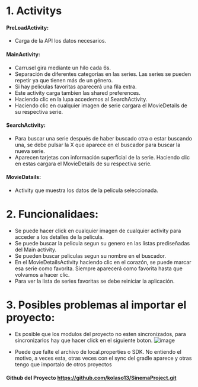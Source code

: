 # 1. **Activitys**

#### PreLoadActivity:
 - Carga de la API los datos necesarios.

#### MainActivity:
- Carrusel gira mediante un hilo cada 6s.
- Separación de diferentes categorías en las series. Las series se pueden repetir ya que tienen más de un género.
- Si hay películas favoritas aparecerá una fila extra.
- Este activity carga tambien las shared preferences.
- Haciendo clic en la lupa accedemos al SearchActivity.
- Haciendo clic en cualquier imagen de serie cargara el MovieDetails de su respectiva serie.

#### SearchActivity:
- Para buscar una serie después de haber buscado otra o estar buscando una, se debe pulsar la X que aparece en el buscador para buscar la nueva serie.
- Aparecen tarjetas con información superficial de la serie. Haciendo clic en estas cargara el MovieDetails de su respectiva serie.

#### MovieDatails:
- Activity que muestra los datos de la pelicula seleccionada.


# 2. **Funcionalidaes:**
- Se puede hacer click en cualquier imagen de cualquier activity para acceder a los detalles de la pelicula.
- Se puede buscar la pelicula segun su genero en las listas prediseñadas del Main activity.
- Se pueden buscar peliculas segun su nombre en el buscador.
- En el MovieDetailsActivity haciendo clic en el corazón, se puede marcar esa serie como favorita. Siempre aparecerá como favorita hasta que volvamos a hacer clic.
- Para ver la lista de series favoritas se debe reiniciar la aplicación.

# 3. **Posibles problemas al importar el proyecto:**
- Es posible que los modulos del proyecto no esten sincronizados, para sincronizarlos hay que hacer click en el siguiente boton.
![image](https://user-images.githubusercontent.com/72077646/203274527-17cdd783-361e-4b82-a4f3-5ab712204b64.png)

- Puede que falte el archivo de local.properties o SDK. No entiendo el motivo, a veces esta, otras veces con el sync del gradle aparece y otras tengo que importalo de otros proyectos
#### Github del Proyecto https://github.com/kolaso13/SinemaProject.git

